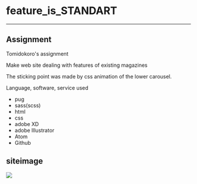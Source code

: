 # feature_is_STANDART
---
## Assignment
Tomidokoro's assignment

Make web site dealing with features of existing magazines

The sticking point was made by css animation of the lower carousel.

Language, software, service used

- pug
- sass(scss)
- html
- css
- adobe XD
- adobe Illustrator
- Atom
- Github

## siteimage
![](https://i.imgur.com/mimdibv.png)
